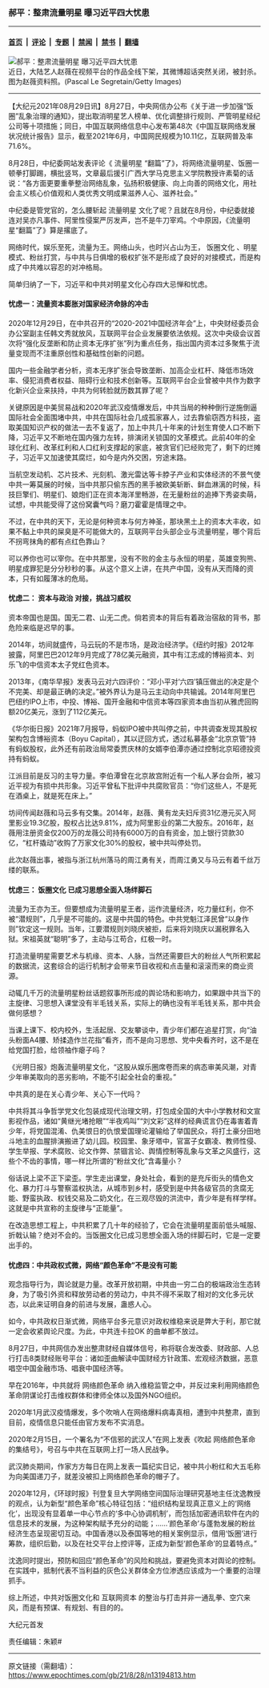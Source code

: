 ### 郝平：整肃流量明星 曝习近平四大忧患

---

#### [首页](../../../..?n13194813) &nbsp;|&nbsp; [评论](../../../../../epoch-comment?n13194813) &nbsp;|&nbsp; [专题](../../../../../epoch-special?n13194813) &nbsp;|&nbsp; [禁闻](../../../../../epoch-news?n13194813) &nbsp;|&nbsp; [禁书](../../../../../books?n13194813) &nbsp;|&nbsp; [翻墙](https://github.com/gfw-breaker/nogfw/blob/master/README.md?n13194813)


<div><img alt="郝平：整肃流量明星 曝习近平四大忧患" class="attachment-djy_600_400 size-djy_600_400 wp-post-image" src="https://i.epochtimes.com/assets/uploads/2020/12/GettyImages-598116592-600x400.jpg"/>
<div class="caption">
 近日，大陆艺人赵薇在视频平台的作品全线下架，其微博超话突然关闭，被封杀。图为赵薇资料照。(Pascal Le Segretain/Getty Images)
</div></div><hr/><div class="post_content" id="artbody" itemprop="articleBody">
 <!-- article content begin -->
 <p>
  【大纪元2021年08月29日讯】8月27日，中央网信办公布《关于进一步加强“饭圈”乱象治理的通知》，提出取消明星艺人榜单、优化调整排行规则、严管明星经纪公司等十项措施；同日，中国互联网络信息中心发布第48次《中国互联网络发展状况统计报告》显示，截至2021年6月，中国网民规模为10.11亿，互联网普及率71.6%。
 </p>
 <p>
  8月28日，中纪委网站发表评论《
  <ok href="https://www.epochtimes.com/gb/tag/%E6%B5%81%E9%87%8F%E6%98%8E%E6%98%9F.html">
   流量明星
  </ok>
  “翻篇”了》，将网络流量明星、饭圈一顿拳打脚踢，横批竖骂，文章最后援引广西大学马克思主义学院教授许素菊的话说：“各方面更要重拳整治网络乱象，弘扬积极健康、向上向善的网络文化，用社会主义核心价值观和人类优秀文明成果滋养人心、滋养社会。”
 </p>
 <p>
  中纪委是管党官的，怎么腰斩起
  <ok href="https://www.epochtimes.com/gb/tag/%E6%B5%81%E9%87%8F%E6%98%8E%E6%98%9F.html">
   流量明星
  </ok>
  文化了呢？且就在8月份，中纪委就接连对吴亦凡事件、阿里性侵案严厉发声，岂不是牛刀宰鸡。个中原因，《流量明星“翻篇”了》算是撂底了。
 </p>
 <p>
  网络时代，娱乐至死，流量为王。网络山头，也时兴占山为王，
  <ok href="https://www.epochtimes.com/gb/tag/%E9%A5%AD%E5%9C%88%E6%96%87%E5%8C%96.html">
   饭圈文化
  </ok>
  、明星模式、粉丝打赏，与中共与日俱增的极权扩张不是形成了良好的对接模式，而是构成了中共难以容忍的对冲格局。
 </p>
 <p>
  简单归纳了一下，习近平和中共对明星文化心存四大忌惮和忧虑。
 </p>
 <h4>
  忧虑一：流量资本膨胀对国家经济命脉的冲击
 </h4>
 <p>
  2020年12月29日，在中共召开的“2020-2021中国经济年会”上，中央财经委员会办公室副主任韩文秀就放风，互联网平台企业发展要依法依规。这次中央级会议首次将“强化反垄断和防止资本无序扩张”列为重点任务，指出国内资本过多聚焦于流量变现而不注重原创性和基础性创新的问题。
 </p>
 <p>
  国内一些金融学者分析，资本无序扩张会导致垄断、加高企业杠杆、降低市场效率、侵犯消费者权益、阻碍行业和技术创新等。互联网平台企业曾被中共作为数字化新兴企业来扶持，中共为何转脸就历数其罪了呢？
 </p>
 <p>
  关键原因是中美贸易战和2020年武汉疫情爆发后，中共当局的种种倒行逆施倒逼国际社会全面围堵中共，中共在国际社会几成孤家寡人，过去靠偷窃西方科技，盗取美国知识产权的做法一去不复返了，加上中共几十年来的计划生育使人口不断下降，习近平又不断地在国内强力左转，排演闭关锁国的文革模式。此前40年的全球化红利、改革红利和人口红利支撑起的家底，被贪官们已经败完了，剩下的烂摊子，习近平又加速使其腐烂，如今是内外交困，穷途末路。
 </p>
 <p>
  当航空发动机、芯片技术、光刻机、激光雷达等卡脖子产业和实体经济的不景气使中共一筹莫展的时候，当中共那只偷东西的黑手被欧美斩断、鲜血淋漓的时候，科技巨擎们、明星们、娘炮们正在资本海洋里畅游，在无量粉丝的追捧下秀姿卖萌，试想，中共能受得了这份窝囊气吗？磨刀霍霍是情理之中。
 </p>
 <p>
  不过，在中共的天下，无论是何种资本与何方神圣，那块黑土上的资本大丰收，如果不黏上中共的屎臭是不可能做大的，互联网平台头部企业与流量明星，哪个背后不拐弯抹角的都有点红色靠山？
 </p>
 <p>
  可以养你也可以宰你。在中共那里，没有不败的金主与永恒的明星，英雄变狗熊、明星成罪犯是分分秒秒的事。从这个意义上讲，在共产中国，没有从天而降的资本，只有如履薄冰的危局。
 </p>
 <h4>
  忧虑二：
  <ok href="https://www.epochtimes.com/gb/tag/%E8%B5%84%E6%9C%AC%E4%B8%8E%E6%94%BF%E6%B2%BB.html">
   资本与政治
  </ok>
  对接，挑战习威权
 </h4>
 <p>
  资本帝国也是国。国无二君、山无二虎。倘若资本的背后有着政治宿敌的背书，那危险来临是迟早的事。
 </p>
 <p>
  2014年，坊间就盛传，马云玩的不是市场，是政治经济学。《纽约时报》2012年披露，阿里巴巴2012年9月完成了78亿美元融资，其中有江志成的博裕资本、刘乐飞的中信资本太子党红色资本。
 </p>
 <p>
  2013年，《南华早报》发表马云对六四评价：“邓小平对‘六四’镇压做出的决定是个不完美、却是最正确的决定。”被外界认为是马云主动向中共输诚。2014年阿里巴巴纽约IPO上市，中投、博裕、国开金融和中信资本等四家资本由当初从雅虎回购额20亿美元，涨到了112亿美元。
 </p>
 <p>
  《华尔街日报》2021年7月报导，蚂蚁IPO被中共叫停之前，中共调查发现其股权架构包含博裕资本（Boyu Capital），其以迂回方式，透过私募基金“北京京管”持有蚂蚁股权，此外还有前政治局常委贾庆林的女婿李伯潭亦通过控制北京昭德投资持有蚂蚁。
 </p>
 <p>
  江派目前是反习的主导力量。李伯潭曾在北京故宫附近有一个私人茅台会所，被习近平视为有损中共形象。习近平曾私下批评中共腐败官员：“你们这些人，不是死在酒桌上，就是死在床上。”
 </p>
 <p>
  坊间传闻赵薇和马云多有交集。2014年，赵薇、黄有龙夫妇斥资31亿港元买入阿里影业19.3亿股，股权占比达9.81%，成为阿里影业的第二大股东。2016年，赵薇用注册资金仅200万的龙薇公司持有6000万的自有资金，加上银行贷款30亿，“杠杆撬动”收购了万家文化30%的股权，被中共叫停处罚。
 </p>
 <p>
  此次赵薇出事，被指与浙江杭州落马的周江勇有关，而周江勇又与马云有着千丝万缕的联系。
 </p>
 <h4>
  忧虑三：
  <ok href="https://www.epochtimes.com/gb/tag/%E9%A5%AD%E5%9C%88%E6%96%87%E5%8C%96.html">
   饭圈文化
  </ok>
  已成习思想全面入场绊脚石
 </h4>
 <p>
  流量为王亦为王。但要想成为流量明星王者，运作流量经济，吃力量红利，你不被“潜规则”，几乎是不可能的。这是中共国的特色。中共党魁江泽民曾“以身作则”钦定这一规则。当年，江要潜规则刘晓庆被拒，后来将刘晓庆以漏税罪名入狱。宋祖英就“聪明”多了，主动与江苟合，红极一时。
 </p>
 <p>
  打造流量明星需要艺术与机缘、资本、人脉，当然还需要巨大的粉丝人气所积累起的数据流，这套综合的运行机制才会带来节目收视和点击量和滚滚而来的商业资源。
 </p>
 <p>
  动辄几千万的流量明星粉丝话题叙事所形成的舆论场和影响力，如果跟中共当下的主旋律、习思想入课堂没有半毛钱关系，实际上的确也没有半毛钱关系，那中共会做何感想？
 </p>
 <p>
  当课上课下、校内校外，生活起居、交友攀谈中，青少年们都在追星打赏，向“油头粉面A4腰、矫揉造作兰花指”看齐，而不是向习思想、党中央看齐时，这不是在给党国打脸，给领袖作瘪子吗？
 </p>
 <p>
  《光明日报》炮轰流量明星文化，“这股从娱乐圈席卷而来的病态审美风潮，对青少年审美取向的恶劣影响，不能不引起全社会的重视。”
 </p>
 <p>
  中共真的是在关心青少年、关心下一代吗？
 </p>
 <p>
  中共将其斗争哲学党文化包装成现代治理文明，打包成全国的大中小学教材和文宣影视作品，诸如“黄继光堵抢眼”“半夜鸡叫”“刘文彩”这样的经典谎言仍在毒害着青少年，将党国混淆、仇美恨日的仇恨爱国理论灌输给了举国民众，将打土豪分田地斗地主的血腥排演搬进了幼儿园。校园里、象牙塔中，官富子女霸凌、教师性侵、学生举报、学术腐败、论文作弊、禁锢言论、舆情控制等乱象与文革之风盛行，这些个不齿的事情，哪一样比所谓的“粉丝文化”含毒量小？
 </p>
 <p>
  俗话说上梁不正下梁歪。学生走出课堂，身处社会，看到的是充斥街头的情色文化、暴力打斗与警察滥权执法，从城市到乡村，感受到是中共各级官员的贪腐无能、野蛮执政、权钱交易及二奶文化，在三观尽毁的洪流中，青少年是有样学样。这就是中共宣称的主旋律与“正能量”。
 </p>
 <p>
  在改造思想工程上，中共积累了几十年的经验了，它会在流量明星面前低头喊服、折戟认输？绝对不会的。当饭圈文化已成习思想全面入场的绊脚石时，它是一定要出手的。
 </p>
 <h4>
  忧虑四：中共政权式微，网络“颜色革命”不是没有可能
 </h4>
 <p>
  观念指导行为，舆论就是力量。改革开放初期，中共由一穷二白的极端政治生态转身，为了吸引外资和释放劳动者的劳动力，中共不得不采取了相对的文化多元状态，以此来证明自身的前进与发展，蛊惑人心。
 </p>
 <p>
  如今，中共政权日渐式微，网络平台多元意识对政权维稳来说是弊大于利，那它就一定会收紧舆论尺度。为此，中共连卡拉OK 的曲单都不放过。
 </p>
 <p>
  8月27日，中共网信办发出整肃财经自媒体信号，称将联合发改委、财政部、人总行打击8类财经账号平台：诸如歪曲解读中国财经方针政策、宏观经济数据，恶意唱空中国金融市场、唱衰中国经济等。
 </p>
 <p>
  早在2016年，中共就将
  <ok href="https://www.epochtimes.com/gb/tag/%E7%BD%91%E7%BB%9C%E9%A2%9C%E8%89%B2%E9%9D%A9%E5%91%BD.html">
   网络颜色革命
  </ok>
  纳入维稳监管之中，并反过来利用网络颜色革命阴谋论打击维权群体和律师全体以及国外NGO组织。
 </p>
 <p>
  2020年1月武汉疫情爆发，多个吹哨人在网络爆料病毒真相，遭到中共整肃，直到目前，疫情信息只能任由官方发布不实消息。
 </p>
 <p>
  2020年2月15日，一个署名为“不信邪的武汉人”在网上发表《吹起
  <ok href="https://www.epochtimes.com/gb/tag/%E7%BD%91%E7%BB%9C%E9%A2%9C%E8%89%B2%E9%9D%A9%E5%91%BD.html">
   网络颜色革命
  </ok>
  的集结号》，号召与中共在互联网上打一场人民战争。
 </p>
 <p>
  武汉肺炎期间，作家方方每日在网上发表一篇纪实日记，被中共小粉红和大五毛称为向美国递刀子，就差没被扣上网络颜色革命的帽子了。
 </p>
 <p>
  2020年12月，《环球时报》刊登复旦大学网络空间国际治理研究基地主任沈逸教授的观点，认为新型“颜色革命”核心特征包括：“组织结构呈现真正意义上的‘网络化’，出现没有显着单一中心节点的‘多中心协调机制’，而包括加密通讯软件在内的信息技术的发展，为这种架构赋予充分的动能；……‘颜色革命’与蓬勃发展的粉丝经济生态呈现密切互动。中国香港以及泰国等地的相关案例显示，借用‘饭圈’进行筹款，组织后勤，以及在社交平台上控评等，正成为新型‘颜色革命’的显着特点。”
 </p>
 <p>
  沈逸同时提出，预防和回应“颜色革命”的风险和挑战，要避免资本对舆论的控制。在实践中，抵制代表不当利益的灰色公关群体全方位渗透应该成为一个重要的治理抓手。
 </p>
 <p>
  综上所述，中共对饭圈文化和
  <ok href="https://www.epochtimes.com/gb/tag/%E4%BA%92%E8%81%94%E7%BD%91%E8%B5%84%E6%9C%AC.html">
   互联网资本
  </ok>
  的整治与打击并非一通乱拳、空穴来风，而是有预谋、有规划、有目的的。
 </p>
 <p>
  大纪元首发
 </p>
 <p>
  责任编辑：朱颖#
 </p>
 <!-- article content end -->
 <div id="below_article_ad">
 </div>
</div>


---

原文链接（需翻墙）：https://www.epochtimes.com/gb/21/8/28/n13194813.htm
